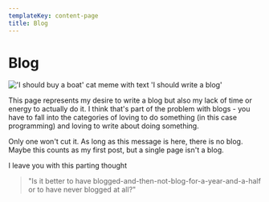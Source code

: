```yaml
---
templateKey: content-page
title: Blog
---
```


# Blog

!['I should buy a boat' cat meme with text 'I should write a blog'](/img/i-should-write-a-blog.jpg)

This page represents my desire to write a blog but also my lack of time or energy to actually do it.
I think that's part of the problem with blogs - you have to fall into the categories of loving to do something
(in this case programming) and loving to write about doing something. 

Only one won't cut it. As long as this message is here, there is no blog. Maybe this counts as my first post,
but a single page isn't a blog. 

I leave you with this parting thought

> "Is it better to have blogged-and-then-not-blog-for-a-year-and-a-half or to have never blogged at all?"

